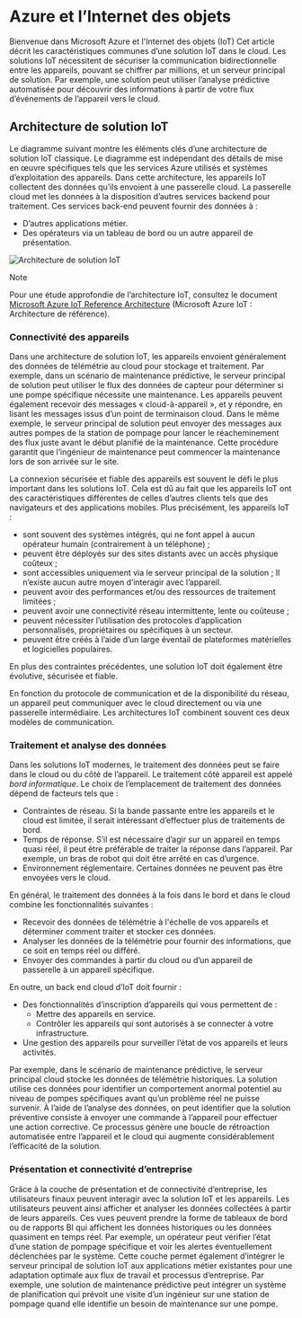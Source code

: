 
# <a name="azure-and-the-internet-of-things"></a>Azure et l’Internet des objets

Bienvenue dans Microsoft Azure et l'Internet des objets (IoT) Cet article décrit les caractéristiques communes d’une solution IoT dans le cloud. Les solutions IoT nécessitent de sécuriser la communication bidirectionnelle entre les appareils, pouvant se chiffrer par millions, et un serveur principal de solution. Par exemple, une solution peut utiliser l’analyse prédictive automatisée pour découvrir des informations à partir de votre flux d’événements de l’appareil vers le cloud.

## <a name="iot-solution-architecture"></a>Architecture de solution IoT

Le diagramme suivant montre les éléments clés d’une architecture de solution IoT classique. Le diagramme est indépendant des détails de mise en œuvre spécifiques tels que les services Azure utilisés et systèmes d’exploitation des appareils. Dans cette architecture, les appareils IoT collectent des données qu’ils envoient à une passerelle cloud. La passerelle cloud met les données à la disposition d’autres services backend pour traitement. Ces services back-end peuvent fournir des données à :

* D’autres applications métier.
* Des opérateurs via un tableau de bord ou un autre appareil de présentation.

![Architecture de solution IoT][img-solution-architecture]

> [!NOTE]
> Pour une étude approfondie de l’architecture IoT, consultez le document [Microsoft Azure IoT Reference Architecture][lnk-refarch] (Microsoft Azure IoT : Architecture de référence).

### <a name="device-connectivity"></a>Connectivité des appareils

Dans une architecture de solution IoT, les appareils envoient généralement des données de télémétrie au cloud pour stockage et traitement. Par exemple, dans un scénario de maintenance prédictive, le serveur principal de solution peut utiliser le flux des données de capteur pour déterminer si une pompe spécifique nécessite une maintenance. Les appareils peuvent également recevoir des messages « cloud-à-appareil », et y répondre, en lisant les messages issus d’un point de terminaison cloud. Dans le même exemple, le serveur principal de solution peut envoyer des messages aux autres pompes de la station de pompage pour lancer le réacheminement des flux juste avant le début planifié de la maintenance. Cette procédure garantit que l’ingénieur de maintenance peut commencer la maintenance lors de son arrivée sur le site.

La connexion sécurisée et fiable des appareils est souvent le défi le plus important dans les solutions IoT. Cela est dû au fait que les appareils IoT ont des caractéristiques différentes de celles d’autres clients tels que des navigateurs et des applications mobiles. Plus précisément, les appareils IoT :

* sont souvent des systèmes intégrés, qui ne font appel à aucun opérateur humain (contrairement à un téléphone) ;
* peuvent être déployés sur des sites distants avec un accès physique coûteux ;
* sont accessibles uniquement via le serveur principal de la solution ; Il n’existe aucun autre moyen d’interagir avec l’appareil.
* peuvent avoir des performances et/ou des ressources de traitement limitées ;
* peuvent avoir une connectivité réseau intermittente, lente ou coûteuse ;
* peuvent nécessiter l’utilisation des protocoles d’application personnalisés, propriétaires ou spécifiques à un secteur.
* peuvent être créés à l’aide d’un large éventail de plateformes matérielles et logicielles populaires.

En plus des contraintes précédentes, une solution IoT doit également être évolutive, sécurisée et fiable.

En fonction du protocole de communication et de la disponibilité du réseau, un appareil peut communiquer avec le cloud directement ou via une passerelle intermédiaire. Les architectures IoT combinent souvent ces deux modèles de communication.

### <a name="data-processing-and-analytics"></a>Traitement et analyse des données

Dans les solutions IoT modernes, le traitement des données peut se faire dans le cloud ou du côté de l’appareil. Le traitement côté appareil est appelé *bord informatique*. Le choix de l’emplacement de traitement des données dépend de facteurs tels que :

* Contraintes de réseau. Si la bande passante entre les appareils et le cloud est limitée, il serait intéressant d’effectuer plus de traitements de bord.
* Temps de réponse. S’il est nécessaire d’agir sur un appareil en temps quasi réel, il peut être préférable de traiter la réponse dans l’appareil. Par exemple, un bras de robot qui doit être arrêté en cas d’urgence.
* Environnement réglementaire. Certaines données ne peuvent pas être envoyées vers le cloud.

En général, le traitement des données à la fois dans le bord et dans le cloud combine les fonctionnalités suivantes :

* Recevoir des données de télémétrie à l'échelle de vos appareils et déterminer comment traiter et stocker ces données.
* Analyser les données de la télémétrie pour fournir des informations, que ce soit en temps réel ou différé.
* Envoyer des commandes à partir du cloud ou d’un appareil de passerelle à un appareil spécifique.

En outre, un back end cloud d’IoT doit fournir :

* Des fonctionnalités d’inscription d’appareils qui vous permettent de :
    * Mettre des appareils en service.
    * Contrôler les appareils qui sont autorisés à se connecter à votre infrastructure.
* Une gestion des appareils pour surveiller l’état de vos appareils et leurs activités.

Par exemple, dans le scénario de maintenance prédictive, le serveur principal cloud stocke les données de télémétrie historiques. La solution utilise ces données pour identifier un comportement anormal potentiel au niveau de pompes spécifiques avant qu’un problème réel ne puisse survenir. À l’aide de l’analyse des données, on peut identifier que la solution préventive consiste à envoyer une commande à l’appareil pour effectuer une action corrective. Ce processus génère une boucle de rétroaction automatisée entre l’appareil et le cloud qui augmente considérablement l’efficacité de la solution.

### <a name="presentation-and-business-connectivity"></a>Présentation et connectivité d’entreprise

Grâce à la couche de présentation et de connectivité d’entreprise, les utilisateurs finaux peuvent interagir avec la solution IoT et les appareils. Les utilisateurs peuvent ainsi afficher et analyser les données collectées à partir de leurs appareils. Ces vues peuvent prendre la forme de tableaux de bord ou de rapports BI qui affichent les données historiques ou les données quasiment en temps réel. Par exemple, un opérateur peut vérifier l’état d’une station de pompage spécifique et voir les alertes éventuellement déclenchées par le système. Cette couche permet également d’intégrer le serveur principal de solution IoT aux applications métier existantes pour une adaptation optimale aux flux de travail et processus d’entreprise. Par exemple, une solution de maintenance prédictive peut intégrer un système de planification qui prévoit une visite d’un ingénieur sur une station de pompage quand elle identifie un besoin de maintenance sur une pompe.

[img-solution-architecture]: ./media/iot-azure-and-iot/iot-reference-architecture.png
[img-dashboard]: ./media/iot-azure-and-iot/iot-suite.png

[lnk-iot-hub]: ../articles/iot-hub/iot-hub-what-is-iot-hub.md
[lnk-iot-suite]: ../articles/iot-suite/iot-suite-overview.md
[lnk-machinelearning]: http://azure.microsoft.com/documentation/services/machine-learning/
[Azure IoT Suite]: http://azure.microsoft.com/solutions/iot
[lnk-protocol-gateway]:  ../articles/iot-hub/iot-hub-protocol-gateway.md
[lnk-refarch]: http://download.microsoft.com/download/A/4/D/A4DAD253-BC21-41D3-B9D9-87D2AE6F0719/Microsoft_Azure_IoT_Reference_Architecture.pdf
